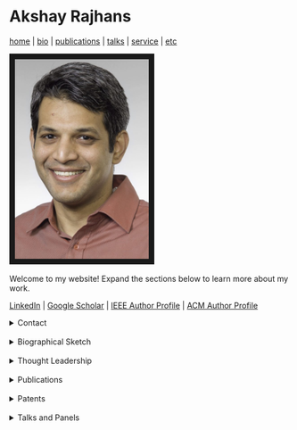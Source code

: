 # Akshay Rajhans
[home](index.html) \| [bio](bio.html) \| [publications](publications.html) \| [talks](talks.html) \| [service](service.html) \| [etc](etc.html)

<a><img src="files/pictures/AkshayPortrait.jpg" 
alt="Akshay Rajhans" width="240" border="10" /></a>

Welcome to my website! Expand the sections below to learn more about my work. 

[LinkedIn](https://www.linkedin.com/in/rajhans) \| [Google Scholar](https://scholar.google.com/citations?user=522zploAAAAJ&hl=en&oi=ao) \| [IEEE Author Profile](https://ieeexplore.ieee.org/author/38232718800) \| [ACM Author Profile](https://dl.acm.org/profile/81421602783)

<details> 
<summary> Contact </summary>
  <div style="padding:20px;">
  <h2>Contact</h2>
  Akshay Rajhans, Ph.D. <br>
  Lead Research Scientist and Head of the Advanced Research & Technology Office<br>
  MathWorks <br>
  arajhans (at) alumni (dot) cmu (dot) edu <br>
  <br><a href="#">top</a><br>
  </div>
</details>
<br>

<details>
  <summary>Biographical Sketch</summary>
  <div style="padding:20px;">
<h2>Biographical Sketch</h2>
  
Akshay Rajhans is the Lead Research Scientist at MathWorks where he heads the MathWorks Advanced Research & Technology Office. His team's responsibility includes research and technology innovation programs at MathWorks, including MathWorks Research Summits, MathWorks-funded research collaborations, MATLAB and Simuilink Challenge Projects program, patent program, and more. He and his team members represent MathWorks in the research community in various capacities.<br><br>

Dr. Rajhans has a Ph.D. in Electrical and Computer Engineering from Carnegie Mellon University and an M.S. in Electrical Engineering from the University of Pennsylvania. His background centers around Technical Computing and Model-Based Design, often in the application context of intelligent AI-enabled cyber-physical systems.<br><br>

Earlier in his career, Dr. Rajhans worked on development and application engineering of electronic control systems for diesel-engine applications at Cummins. As a research intern at Bosch, he co-invented a model-based approach to non-intrusive load monitoring.<br><br>

<a href="#">top</a>
<br>
</div>
</details>
<br>

<details>
  <summary>Thought Leadership</summary>
  <div style="padding:20px;">
    
    <h2>Thought Leadership</h2>
    <details>
      <summary>Invited Expert for Government Agencies</summary>
        <h3>Invited Expert for Government Agencies</h3>  
        <ul>
          <li><i>Funding Review Panelist</i>, National Science Foundation (NSF), Technology, Innovation, and Partnerships (TIP)
          Directorate, 2023.</li>
          <li><i>User Advisory Committee Member</i>, Dutch Research Council (NWO), Veni grant in Applied and Engineering
          Sciences. Principal Investigator: Prof. Sofie Haessaert. 2021–.</li>
          <li><i>Invited Panelist</i>, NSF Formal Methods in the Field (FMiTF) Principal Investigators’ Meeting, October 2022.</li>
          <li><i>Invited Participant</i>, NIST/NSF/DoD Workshop on Simulation and Machine Learning in Robotics, 2018.</li>
          <li><i>Invited Speaker</i>, NSF Visioning Workshop on International Networks for Advancing Cyber-Physical Systems (CPS)
          Research, Development, and Education Worldwide, part of CPS Week 2018, Porto, Portugal. April 2018.</li>
          <li><i>Invited Panelist</i>, NIST CPS Framework Open Source Workshop, National Institute of Standards and Technology
          (NIST), Gaithersburg, MD, September 2017.</li>
          <li><i>Invited Participant</i>, Exploring the Dimensions of Trustworthiness: Challenges and Opportunities Workshop, National
          Institute of Standards and Technology (NIST), Gaithersburg, MD, August, 2016.</li>
        </ul>
    </details><br>

    <details>
      <summary>Industry Advisory Boards and Committees</summary>
        <h3>Industry Advisory Boards and Committees</h3>    
        <ul>
          <li></li>
        </ul>
    </details><br>

    <details>
      <summary>Conference Program Committee Leadership</summary>
        <h3>Conference Program Committee Leadership</h3>  
        <ul>
          <li></li>
        </ul>
    </details><br>

    <details>
      <summary>Editorial Work</summary>
        <h3>Editorial Work</h3>  
        <ul>
          <li></li>
        </ul>
    </details><br>

  </div>
</details>
<br>


<details>
  <summary>Publications</summary>
  <div style="padding:20px;">
  <h2>Publications</h2>
  <details>
    <summary>Visioning Work</summary>
    <h3>Visioning Work</h3>    
    <ul>
      <li>[V8] Pramod Khargonekar, Tariq Samad, Saurabh Amin, Aranya Chakrabortty, Fabrizio Dabbene, Amritam Das, Masayuki Fujita, Mario Garcia-Sanz, Dennice Gayme, Marija Ilic, Iven Mareels, Kevin L. Moore, Lucy Y. Pao, Akshay Rajhans, Jakob Stoustrup, Juanid Zafar, Margret Bauer, "<em>Climate Change Mitigation, Adaptation, and Resilience: Challenges and opportunities for the Control Systems Community</em>", IEEE Control Systems Magazine, Volume: 44, Issue: 3, Pages: 33–51, June 2024.</li>
      <li>[V7] Andrew Alleyne, et al., "<em>Control for Societal-scale Challenges: Road Map 2030</em>", A. M. Annaswamy, K. H. Johansson, and G. J. Pappas, eds, IEEE Control Systems Society Publication, 2023. https://ieeecss.org/control-societal-scale-challenges-roadmap-2030.</li>
      <li>[V6] H. Sarjoughian, E. Yellig, J. Nutaro, A. Rajhans, "<em>Challenges in Satisfying the Need and Promotion of Modeling & Simulation Workforce</em>", Winter Simulation Conference (WSC) 2021.</li> 
      <li>[V5] F. Allgöwer, J. Borges de Sousa, J. Kapinski, P. Mosterman, J. Oehlerking, P. Panciatici, M. Prandini, A. Rajhans, P. Tabuada, and P. Wenzelburger, "<em>Position paper on the challenges posed by modern applications to cyber-physical systems theory</em>", Nonlinear Analysis: Hybrid Systems, Volume 34, Pages 147-165, November 2019.</li> 
      <li>[V4] A. Donze and A. Rajhans, "<em>Tools Perspective</em>", J. V. Deshmukh, O. Maler, and D. Nickovic, eds., "<em>Specification Formalisms for Modern Cyber-Physical Systems (Dagstuhl Seminar 19071)</em>", Dagstuhl 2019.</li>
      <li>[V3] A. Rajhans and P. J. Mosterman, "<em>A Vision for Application-Focused International Collaboration Networks in CPS</em>", NSF Visioning Workshop for International Collaborations for Advancing CPS Research, Development, and Education Worldwide, part of CPS Week 2018.</li>
      <li>[V2] S. Anderson, B. Boots, A. Byravan, E. Drumwright, C. Duriez, D. Fox, G. Hager, J. Hodgins, A. Jain, A. Kapoor, D. Koditschek, N. Koenig, E. Lee, C. Li, K. Liu, F. Meier, D. Negrut, A. Rajhans, L. Righetti, A. Rodriguez, S. Schaal, J. Tan, Y. Tassa, E. Todorov, and J. Trinkle, "<em>On the Use of Modeling and Simulation in Robotics</em>", Workshop Report, NIST/NSF/DoD Workshop on Simulation and Machine Learning in Robotics, 2018.</li> 
      <li>[V1] A. Tolk, F. Barros, A. D’Ambrogio, A. Rajhans, P. J. Mosterman, S. S. Shetty, M. K. Traoré, H. Vangheluwe, and L. Yilmaz, "<em>Hybrid Simulation for Cyber Physical Systems – A Panel on Where are we Going Regarding Complexity, Intelligence, and Adaptability of CPS Using Simulation</em>", Spring Simulation Multi-Conference, 2018.</li>
    </ul>
  </details><br>

  <details>
    <summary>Technical Publications</summary>
    <h3>Technical Publications</h3>  
      <ul>
        <li>[P28] Claudio Menghi, Eugene Balai, Darren Valovcin, Christoph Sticksel, Akshay Rajhans, "<i>Completeness and Consistency of Tabular Requirements: an SMT-Based Verification Approach</i>", under review.</li>
        <li>[P27] Abenezer Taye, Roberto Valenti, Akshay Rajhans, Anastasia Mavrommati, Pieter Mosterman, and Peng Wei, "<i>Safe and Scalable Real-Time Trajectory Planning Framework for Urban Air Mobility</i>", AIAA Journal of Aerospace Information Systems, April 2024.</li>
        <li>[P26] Federico Formica, Tony Fan, Akshay Rajhans, Vera Pantelic, Mark Lawford, Claudio Menghi, "<i>Simulation-based Testing of Simulink Models with Test Sequence and Test Assessment Blocks</i>", IEEE Transactions on Software Engineering, Volume: 50, Issue: 2, February 2024.</li>
        <li>[P25] Mattia Di Florio, Vijay Iyer, Akshay Rajhans, Stefano Buccelli, and Michela Chiappalone, "<i>Model-based Online Implementation of Spike Detection Algorithms for Neuroengineering Applications</i>", 44th Annual International Conference of the IEEE Engineering in Medicine and Biology Society (EMBS'22).</li>
        <li>[P24] A. Rajhans, A. Mavrommati, P.J. Mosterman, and R.G. Valenti, "<i>Specification and Runtime Verification of Temporal Assessments in Simulink</i>", 21st International Conference on Runtime Verification (RV) 2021.</li> 
        <li>[P23] A. Mavrommati, C. Osario, R.G. Valenti, A. Rajhans, and P.J. Mosterman, "<i>An Application of Model Predictive Control to Reactive Motion Planning of Robot Manipulators</i>", 17th IEEE International Conference on Automation Science and Engineering (CASE) 2021.</li> 
        <li>[P22] M. A. Rodriguez, X. Zhao, H. Song, R. Valenti, A. Rajhans, P. Mosterman, Y. Diaz-Mercado, and H. K. Fathy, "<i>A Gradient-Based Approach for Coordinating Smart Vehicles and Traffic Lights at Intersections</i>", IEEE Control Systems Letters,  Volume: 5, Issue: 6, Dec. 2021.</li>
        <li>[P21] M. A. Rodriguez, X. Zhao, H. Song, R. Valenti, A. Rajhans, P. Mosterman, Y. Diaz-Mercado, and H. K. Fathy, "<i>A Gradient-Based Approach for Coordinating Smart Vehicles and Traffic Lights at Intersections</i>", American Control Conference (ACC) 2021.</li>
        <li>[P20] N. Visnevski, T. Hubscher-Younger, A. Rajhans, and B. Meng, "<i>Automatic Synthesis of Information Flow Driven Execution Managers for Embedded Software Applications</i>", AIAA/IEEE Digital Avionics Systems Conference (DASC) 2020. <em><b>Best in Session Award</b></em>.</li> 
        <li>[P19] P. J. Mosterman, A. Rajhans, A. Mavrommati, R. G. Valenti, "<i>Simulation of Hybrid Dynamic Systems</i>", John Baillieul, Tariq Samad, eds., Encyclopedia of Systems and Control, Springer, Living Edition. First online: August 2020.</li>
        <li>[P18] Z. Tu, A. Dimas, M. N. Kurt, A. Mavrommati, P. J. Mosterman, A. Rajhans, and R. G. Valenti, "<i>A Simulator for trading traffic privileges by selfish driving cars</i>", Spring Simulation Conference, 2020.</li>
        <li>[P17] S. Castro, P. J. Mosterman, A. H. Rajhans, and R. G. Valenti, "<i>Challenges in the Operation and Design of Intelligent Cyber-Physical Systems</i>", Book Chapter. *Complexity Challenges in Cyber Physical Systems: Using Modeling and Simulation (M&S) to Support Intelligence, Adaptation and Autonomy*, Saurabh Mittal and Andreas Tolk, Eds., Wiley, January 2020.</li>
        <li>[P16] J.-F. Kempf, Khoo Y. P., and A. Rajhans, "<i>Specification and Assessment of Temporal Requirements using Simulink Test</i>", Fourth International Workshop on Monitoring and Testing of Cyber-Physical Systems (MT-CPS 2019, part of CPS-IoT Week 2019.</li> 
        <li>[P15] A. Rajhans and D. Lluch, "<i>A Digital Twin Approach to Online Monitoring in Industrial Internet of Things Applications</i>", Fourth International Workshop on Monitoring and Testing of Cyber-Physical Systems (MT-CPS 2019), part of CPS-IoT Week 2019.</li> 
        <li>[P14] A. Rajhans, S. Avadhanula, A. Chutinan, P. J. Mosterman, and F. Zhang, "<i>Graphical Hybrid Automata with Simulink and Stateflow</i>", 21st International Conference on Hybrid Systems: Computation and Control, 2018.</li>
        <li>[P13] A. Rajhans, S. Avadhanula, A. Chutinan, P. J. Mosterman, and F. Zhang, "<i>Graphical Modeling of Hybrid Dynamics with Simulink and Stateflow</i>", 21st ACM International Conference on Hybrid Systems: Computation and Control, 2018. <em><b>Best Repeatability Evaluation Award Finalist</b></em>.</li> 
        <li>[P12] A. Rajhans, A. Bhave, I. Ruchkin, B. Krogh, D. Garlan, A. Platzer, and B. Schmerl, "<i>Supporting Heterogeneity in Cyber-Physical System Architectures</i>", IEEE Transactions on Automatic Control's Special Issue on Control of Cyber-Physical Systems, Vol. 59, Issue 12, pages 3178-3193.</li>
        <li>[P11] M. Althoff, A. Rajhans, B. Krogh, S. Yaldiz, X. Li, and L. Pileggi, "<i>Formal Verification of Phase-Locked Loops Using Reachability Analysis and Continuization</i>", Communications of the ACM, Vol. 56, Issue 10, pages: 97-104. <em><b>Research Highlight</b></em>. Accompanying Technical Perspective by Prof. Rajeev Alur: https://cacm.acm.org/magazines/2013/10/168175-technical-perspective-can-we-verify-cyber-physical-systems.</li>
        <li>[P10] Y. Deng, A. Rajhans, and A. A. Julius, "<i>STRONG: A Trajectory-Based Verification Toolbox for Hybrid Systems</i>", 10th International Conference on Quantitative Evaluation of SysTems (QEST), 2013.</li>
        <li>[P9] A. Rajhans and B. H. Krogh, "<i>Compositional Heterogeneous Abstraction</i>", 16th ACM International Conference on Hybrid Systems: Computation and Control, 2013.</li> 
        <li>[P8] A. Rajhans and B. H. Krogh, "<i>Heterogeneous Verification of Cyber-Physical Systems Using Behavior Relations</i>", 15th ACM International Conference on Hybrid Systems: Computation and Control, 2012.</li> 
        <li>[RP7] A. Rajhans, A. Bhave, S. Loos, B. H. Krogh, A. Platzer, and D. Garlan, "<i>Using Parameters in Architectural Views to Support Heterogeneous Design and Verification</i>", 50th IEEE Conference on Decision and Control, 2011.</li>
        <li>[P6] M. Althoff, A. Rajhans, B. H. Krogh, S. Yaldiz, X. Li, and L. Pileggi, "<i>Formal Verification of Phase-Locked Loops Using Reachability Analysis and Continuization</i>", IEEE/ACM International Conference on Computer-Aided Design (ICCAD), 2011. **_William J. McCalla Best Paper Award_**.</li> 
        <li>[P5] M. Althoff, A. Rajhans, B. H. Krogh, S. Yaldiz, X. Li, and L. Pileggi, "<i>Using Continuization in Rechability Analysis for the Verification of a Phase-Locked Loop</i>", Frontiers in Analog Circuit (FAC) Synthesis and Verification, co-located with Computer-Aided Verification (CAV) 2011.</li>
        <li>[P4] A. Bhave, D. Garlan, B. H. Krogh, S. Loos, A. Platzer, A. Rajhans, and B. Schmerl, "<i>Multi-View Consistency in Architectures for Cyber-Physical Systems</i>", Safe and Secure Systems & Software Symposium (S5) 2011.</li>
        <li>[P3] A. Bhave, D. Garlan, B. Krogh, A. Rajhans, and B. Schmerl, "<i>Augmenting Software Architectures with Physical Components</i>", Embedded Real Time Software and Systems (ERTS^2), 2010.</li>
        <li>[P2] A. Rajhans, S.-W. Cheng, B. Schmerl, D. Garlan, B. H. Krogh, C. Agbi, and A. Bhave, "<i>An Architectural Approach to the Design and Analysis of Cyber-Physical Systems</i>", Third International Workshop on Multi-Paradigm Modeling (MPM), 2009.</li>
        <li>[P1] A. Donzé, B. H. Krogh, and A. Rajhans, "<i>Parameter Synthesis for Hybrid Systems with an Application to Simulink Models</i>", 12th IEEE/ACM International Conference on Hybrid Systems: Computation and Control, 2009.</li>
      </ul>
  </details><br>

  <details>
    <summary>Theses</summary>
    <h3>Theses</h3>    
      <ul>
        <li>[Th2] A. Rajhans, "<i>Multi-Model Heterogeneous Verification of Cyber-Physical Systems</i>", PhD Thesis, Carnegie Mellon University, 2013. Advisor: Bruce Krogh</li>
        <li>[Th1] A. Rajhans, "<i>Development of Robust Testing Toolbox for Hybrid Systems</i>", MSE Thesis, University of Pennsylvania, 2007. Advisor: Prof. George Pappas</li>
      </ul>
  </details><br>
  </div>
</details>
<br>

<details>
    <summary>Patents</summary>
      <ul>
        <li>[PP1] Andrews, B., Benitez, D., Raghunathan, B., Rajhans, A., "<i>Method for Non-Intrusive Load Monitoring using a Hybrid System State Estimation Approach</i>".</li>
      </ul>
</details><br>

<details>
  <summary>Talks and Panels</summary>
  <div style="padding:20px;">
  <h2>Talks and Panels</h2>
    <details>
      <summary>Keynote Talks</summary>
      <h3>Keynote Talks</h3>  
        <ul>
          <li>[K3] "<i>A study of cyber-physical system design activity to consider opportunity for AI assistance</i>", 25th International Conference on Model Driven Engineering Languages and Systems (MODELS), Montreal, Canada, October 26, 2022.</li>
          <li>[K2] "<i>Challenges and opportunities in design and operation of intelligent cyber-physical systems</i>", 19th International Runtime Verification Conference, Part of 3rd World Congress on Formal Methods, Porto, Portugal, October 10, 2019.</li>
          <li>[K1] "<i>Multi-Paradigm Modeling for Design and Operation of Intelligent Cyber-Physical Systems</i>", International Workshop on Multi-Paradigm Modeling for Cyber-Physical Systems (MPM4CPS), co-located with the MODELS Conference, Munich, Germany, September 15, 2019.</li>
        </ul>
    </details><br>

    <details>
      <summary>Invited Talks</summary>
      <h3>Invited Talks</h3> 
        <ul>
          <li>[T19] "<i>Academic research to industry practice: success stories and open challenges in model-based approaches</i>",  MODELS Conference Industry Day, Montréal, Canada. October 2022</li>
          <li>[T18] "<i>Formal Methods for Real-World Cyber-Physical Systems: A Model-Based Design Perspective</i>", Invited Guest Lecture, Brown University, Providence, RI. May 2022.</li>
          <li>[T17] "<i>Engineering Learning-Enabled Cyber-Physical Systems: Challenges and Opportunities</i>", Workshop on Machine Learning in Control (LEAC), part of Cyber-Physical Systems and Internet of Things (CPS-IoT) Week, remotely in Nashville, TN. May 2021</li>
          <li>[T16] "<i>Formal Methods for Real-World Cyber-Physical Systems: A personal perspective</i>", Invited Guest Lecture, Brown University, remotely in Providence, RI. March 2021.</li>
          <li>[T15] "<i>“Cyber-Physical Systems</i>", Independent Activities Period (IAP), Massachusetts Institute of Technology, remotely in Cambridge, MA. January 2021.</li>
          <li>[T14] "<i>A Model-Based Design Perspective on Challenges and Opportunities in Automated Software Certification</i>", 20th Software Certification Consortium (SCC) Steering Committe Meeting, Annapolis, MD, USA. May 2019.</li>
          <li>[T13] "<i>Specification Formalisms for Cyber-Physical Systems: A Tools Perspective</i>", Dagstuhl Workshop on Specification Formalisms for Modern Cyber-Physical Systems (Seminar 19071), Dagstuhl, Germany. February 2019.</li>
          <li>[T12] "<i>Graphical Modeling of Hybrid Systems with Simulink and Stateflow</i>", Workshop honoring the retirement of Prof. Bruce Krogh, Carnegie Mellon University, Pittsburgh, PA, May 2018.</li>
          <li>[T11] "<i>A Vision for Application-Focused International Collaboration Networks in Cyber-Physical Systems</i>", an NSF Visioning Workshop on International Networks for Advancing CPS Research, Development, and Education Worldwide, part of CPS Week 2018, Porto, Portugal, April 2018.</li>
          <li>[T10] "<i>Heterogeneous Model-Based Design of Tomorrow's Cyber-Physical Systems</i>", ECE Department Colloquia Series, Tufts University, Medford, MA, November 2017.</li>
          <li>[T9] "<i>Model-Based Design of Next Generation Cyber-Physical Systems</i>", LIDS, IDSS, MITei, Lincoln Labs, NSF and IWR Workshop on Rethinking Modeling, Simulations and Control for the Changing Electric Energy Industry, Massachusetts Institute of Technology, Camridge, MA, September 2017.</li> 
          <li>[T8] "<i>Why do we need holistic concern-driven engineering?</i>", NIST CPS Framework Open Source Workshop, National
          Institute of Standards and Technology (NIST), Gaithersburg, MD, September 2017.</li>
          <li>[T7] "<i>Challenges and Opportunities for Intelligent Transportation Systems</i>", Robotica 2017, Newton, MA, June 2017.</li>
          <li>[T6] "<i>Model-Based Design of Connected Autonomous Vehicles</i>", 2nd IEEE Summer School on Connected and Autonomous Vehicles, Worcester Polytechnic Institute, Worcester, MA, USA. May 2017.</li>
          <li>[T5] "<i>Model-Based Design Challenges for Cyber-Physical Systems</i>", Expeditions in Computer Augmented Program Engineering (ExCAPE) Principal Investigators' (PI) Meeting, University of Pennsylvania, Philadelphia, PA, USA. May 2017.</li>
          <li>[T4] "<i>Safety in Freely-Composed Cyber-Physical Systems—Challenges and Opportunities</i>", with Pieter Mosterman, Exploring the Dimensions of Trustworthiness: Challenges and Opportunities Workshop, National Institute of Standards and Technology (NIST), Gaithersburg, MD, USA. August, 2016.</li>
          <li>[T3] "<i>Recent Advancements in MathWorks Verification and Validation Tools and Techniques</i>", CPS V&V I&F Workshop, Carnegie Mellon University, Pittsburgh, PA, USA. May 2016.</li>
          <li>[T2] "<i>Verification of Systems Using Robust Temporal Logic Testing</i>", Specification and Verification Center Seminar, Carnegie Mellon University, Pittsburgh, PA, USA. August 2008.</li>
          <li>[T1] "<i>Robustness of Temporal Logic Specifications for Testing of Signals</i>", Specification and Verification Center Seminar, Carnegie Mellon University, Pittsburgh, PA, USA. August 2008.</li>
        </ul>
    </details><br>

    <details>
      <summary>Panels</summary>
        <h3>Panels</h3>  
        <ul>
          <li>[PNL9] "<i>Formal Methods in the Field"</i>", National Science Foundation (NSF) Panel part of the Formal Methods in the Field (FMitF) PI Meeting Days, November 2022.</li>
          <li>[PNL8] "<i>What disruptive technologies are expected to be most influential for the future industrial practice of model-based systems engineering?"</i>", MODELS Conference Industry Day, October 2022.</li>
          <li>[PNL7] "<i>Challenges in Satisfying the Need and Promotion of Modeling & Simulation Workforce"</i>", Winter Simulation Conference, December 2021.</li>
          <li>[PNL6] "<i>Control for Climate Change Mitigation and Adaptation,""<i> IEEE CSS Workshop on Control for Societal Challenges, June 2021.</li>
          <li>[PNL5] "<i>Future Challenges for Autonomous & Intelligent Transportation"</i>", IEEE Situational Awareness For Emerging Network Enabled Transportation Systems (SAFENETS) Workshop, October 2019.</li>
          <li>[PNL4] "<i>Hybrid Simulation for Cyber Physical Systems – Where are we Going Regarding Complexity, Intelligence, and Adaptability of CPS Using Simulation</i>", Symposium on M&S of Complex, Intelligent, Adaptive and Autonomous Systems (MSCIAAS) panel at Spring Simulation Multi-Conference (SpringSim), May 2018.</li>
          <li>[PNL3] "<i>What are the challenges posed to CPS theory by modern applications?"</i>", Joint HSCC-ICCPS Panel, part of CPS Week 2018.</li>
          <li>[PNL2] "<i>Why do we need holistic concern-driven engineering?"<i> at the NIST CPS Framework Open Source Workshop, September 2017.</li> 
          <li>[PNL1] "<i>Safe Control of Connected and Autonomous Vehicles</i>", First Workshop on Safe Control of Connected and Autonomous Vehicles (SCAV), affiliated with Cyber-Physical Systems Week (CPS Week) 2017, April 2017.</li>
        </ul>
    </details><br>

  </div>
</details>
<br>

